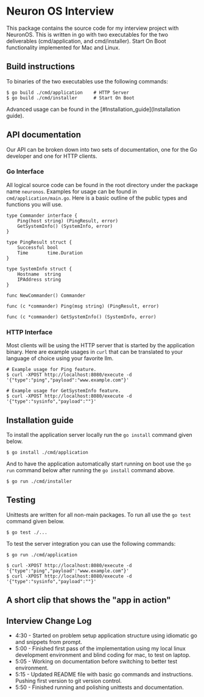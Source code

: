 # Neuron OS Interview

This package contains the source code for my interview project with NeuronOS. This is written in go with 
two executables for the two deliverables (cmd/application, and cmd/installer). Start On Boot functionality
implemented for Mac and Linux.

## Build instructions

To binaries of the two executables use the following commands:

```
$ go build ./cmd/application    # HTTP Server
$ go build ./cmd/installer      # Start On Boot
```

Advanced usage can be found in the [#Installation_guide](Installation guide).


## API documentation

Our API can be broken down into two sets of documentation, one for the Go developer and one for HTTP clients.

### Go Interface

All logical source code can be found in the root directory under the package name `neuronos`. Examples for usage
can be found in `cmd/application/main.go`. Here is a basic outline of the public types and functions you will use.

```
type Commander interface {
	Ping(host string) (PingResult, error)
	GetSystemInfo() (SystemInfo, error)
}

type PingResult struct {
	Successful bool
	Time       time.Duration
}

type SystemInfo struct {
	Hostname  string
	IPAddress string
}

func NewCommander() Commander

func (c *commander) Ping(msg string) (PingResult, error)

func (c *commander) GetSystemInfo() (SystemInfo, error)
```

### HTTP Interface

Most clients will be using the HTTP server that is started by the application binary.
Here are example usages in `curl` that can be translated to your language of choice
using your favorite llm.

```
# Example usage for Ping feature.
$ curl -XPOST http://localhost:8080/execute -d '{"type":"ping","payload":"www.example.com"}'

# Example usage for GetSystemInfo feature.
$ curl -XPOST http://localhost:8080/execute -d '{"type":"sysinfo","payload":""}'
```

## Installation guide
To install the application server locally run the `go install` command given below.
```
$ go install ./cmd/application
```

And to have the application automatically start running on boot use the `go run` command below after running
the `go install` command above.
```
$ go run ./cmd/installer
```

## Testing
Unittests are written for all non-main packages. To run all use the `go test` command given below.
```
$ go test ./...
```

To test the server integration you can use the following commands:
```
$ go run ./cmd/application
```

```
$ curl -XPOST http://localhost:8080/execute -d '{"type":"ping","payload":"www.example.com"}'
$ curl -XPOST http://localhost:8080/execute -d '{"type":"sysinfo","payload":""}'
```

## A short clip that shows the "app in action"


## Interview Change Log

- 4:30 - Started on problem setup application structure using idiomatic go and snippets from prompt.
- 5:00 - Finished first pass of the implementation using my local linux development environment and blind coding for mac, to test on laptop.
- 5:05 - Working on documentation before switching to better test environment.
- 5:15 - Updated README file with basic go commands and instructions. Pushing first version to git version control.
- 5:50 - Finished running and polishing unittests and documentation.